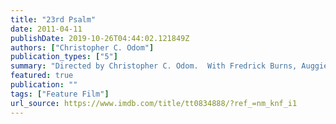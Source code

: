 ```yaml
---
title: "23rd Psalm"
date: 2011-04-11
publishDate: 2019-10-26T04:44:02.121849Z
authors: ["Christopher C. Odom"]
publication_types: ["5"]
summary: "Directed by Christopher C. Odom.  With Fredrick Burns, Auggie Cavanagh, Darrick Collins, Gary Douglas. An evolving, empathetic, African-American, police detective, unconsciously channels his intuition to transcend his shortcomings and unravel the enigmatic murder of a transformed prostitute."
featured: true
publication: ""
tags: ["Feature Film"]
url_source: https://www.imdb.com/title/tt0834888/?ref_=nm_knf_i1
---
```

